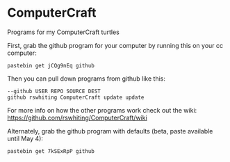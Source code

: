 ComputerCraft
=============

Programs for my ComputerCraft turtles

First, grab the github program for your computer by running this on your cc computer: 
```
pastebin get jCQg9nEq github
```

Then you can pull down programs from github like this: 
```
--github USER REPO SOURCE DEST 
github rswhiting ComputerCraft update update
```

For more info on how the other programs work check out the wiki:
https://github.com/rswhiting/ComputerCraft/wiki



Alternately, grab the github program with defaults (beta, paste available until May 4):
```
pastebin get 7kSExRpP github
```
